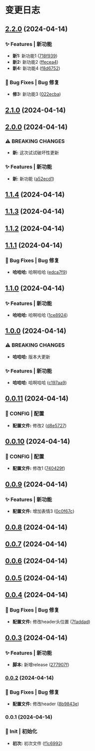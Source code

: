 # 变更日志

## [2.2.0](https://github.com/marioliu2001/test-version/compare/v2.1.0...v2.2.0) (2024-04-14)


### ✨ Features | 新功能

* **新1:** 新功能1 ([718f939](https://github.com/marioliu2001/test-version/commit/718f939e3530cd39e8e7c704b9c7658a7cb69f15))
* **新2:** 新功能2 ([ffecea4](https://github.com/marioliu2001/test-version/commit/ffecea43e2c9cdc3eae8d8c8ea9b8c3f6e9891d3))
* **新4:** 新功能4 ([f8d6752](https://github.com/marioliu2001/test-version/commit/f8d6752bd5e1b42f6da9db101b4133081d2e75e9))


### 🐛 Bug Fixes | Bug 修复

* **修3:** 新功能3 ([022ecba](https://github.com/marioliu2001/test-version/commit/022ecba58e6a72a3f499040eb6560e4663827047))

## [2.1.0](https://github.com/marioliu2001/test-version/compare/v2.0.0...v2.1.0) (2024-04-14)

## [2.0.0](https://github.com/marioliu2001/test-version/compare/v1.1.4...v2.0.0) (2024-04-14)


### ⚠ BREAKING CHANGES

* **新:** 这次试试破坏性更新

### ✨ Features | 新功能

* **新:** 新功能 ([a52ecd1](https://github.com/marioliu2001/test-version/commit/a52ecd1b003e035ef1d4520762ef7bfae4e34a9e))

## [1.1.4](https://github.com/marioliu2001/test-version/compare/v1.1.2...v1.1.4) (2024-04-14)

## [1.1.3](https://github.com/marioliu2001/test-version/compare/v1.1.2...v1.1.3) (2024-04-14)

## [1.1.2](https://github.com/marioliu2001/test-version/compare/v1.1.1...v1.1.2) (2024-04-14)

## [1.1.1](https://github.com/marioliu2001/test-version/compare/v1.1.0...v1.1.1) (2024-04-14)


### 🐛 Bug Fixes | Bug 修复

* **哈哈哈:** 哈啊哈哈 ([edca7f9](https://github.com/marioliu2001/test-version/commit/edca7f9e7cc77e0ebdbc0e0bce639d97eaa1b125))

## [1.1.0](https://github.com/marioliu2001/test-version/compare/v1.0.0...v1.1.0) (2024-04-14)


### ✨ Features | 新功能

* **哈哈哈:** 哈啊哈哈 ([1ce8924](https://github.com/marioliu2001/test-version/commit/1ce8924e199775330744ea82e95ac679a0c1e7f4))

## [1.0.0](https://github.com/marioliu2001/test-version/compare/v0.0.11...v1.0.0) (2024-04-14)


### ⚠ BREAKING CHANGES

* **哈哈哈:** 版本大更新

### ✨ Features | 新功能

* **哈哈哈:** 哈啊哈哈 ([c197aa9](https://github.com/marioliu2001/test-version/commit/c197aa9560eda2049d143cf80a50aacfeec89caf))

## [0.0.11](https://github.com/marioliu2001/test-version/compare/v0.0.10...v0.0.11) (2024-04-14)


### 🔨 CONFIG | 配置

* **配置文件:** 修改2 ([d8e5727](https://github.com/marioliu2001/test-version/commit/d8e5727743b17efd4203792f13fff581652abd77))

## [0.0.10](https://github.com/marioliu2001/test-version/compare/v0.0.9...v0.0.10) (2024-04-14)


### 🔨 CONFIG | 配置

* **配置文件:** 修改1 ([740429f](https://github.com/marioliu2001/test-version/commit/740429f9017bf24faba3d12b9d42a45f02dd2701))

## [0.0.9](https://github.com/marioliu2001/test-version/compare/v0.0.8...v0.0.9) (2024-04-14)


### ✨ Features | 新功能

* **配置文件:** 增加表情3 ([0c0f67c](https://github.com/marioliu2001/test-version/commit/0c0f67c086707e9ffba6169b4ff82c3b575a8d8d))

## [0.0.8](https://github.com/marioliu2001/test-version/compare/v0.0.7...v0.0.8) (2024-04-14)

## [0.0.7](https://github.com/marioliu2001/test-version/compare/v0.0.6...v0.0.7) (2024-04-14)

## [0.0.6](https://github.com/marioliu2001/test-version/compare/v0.0.5...v0.0.6) (2024-04-14)

## [0.0.5](https://github.com/marioliu2001/test-version/compare/v0.0.4...v0.0.5) (2024-04-14)

## [0.0.4](https://github.com/marioliu2001/test-version/compare/v0.0.3...v0.0.4) (2024-04-14)


### 🐛 Bug Fixes | Bug 修复

* **配置文件:** 修改header头位置 ([7faddad](https://github.com/marioliu2001/test-version/commit/7faddad42a0a62e2e4d868c7d9d289d1ffad0047))

## [0.0.3](https://github.com/marioliu2001/test-version/compare/v0.0.2...v0.0.3) (2024-04-14)


### ✨ Features | 新功能

* **脚本:** 新增release ([277907f](https://github.com/marioliu2001/test-version/commit/277907fa6fbba2e4a9e83ebc341de1ea2951a89d))


### [0.0.2](https://github.com/marioliu2001/test-version/compare/v0.0.1...v0.0.2) (2024-04-14)


### 🐛 Bug Fixes | Bug 修复

* **配置文件:** 修改header ([8b9843e](https://github.com/marioliu2001/test-version/commit/8b9843ed2a41fbd84f495dd4dd7bc8d68581fd5b))

### 0.0.1 (2024-04-14)


### 🎉 Init | 初始化

* **初次:** 初次文件 ([f1c6992](https://github.com/marioliu2001/test-version/commit/f1c699200a55096a08169398ed22d2b7e7658828))

